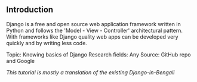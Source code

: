 ## Introduction

Django is a free and open source web application framework written in Python and follows the 'Model - View - Controller' architectural pattern. With frameworks like Django quality web apps can be developed very quickly and by writing less code.

Topic: Knowing basics of Django
Research fields: Any
Source: GitHub repo and Google

*This tutorial is mostly a translation of the existing Django-in-Bengali*
